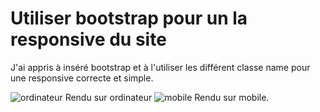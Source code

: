 # Utiliser bootstrap pour un la responsive du site

J'ai appris à inséré bootstrap et à l'utiliser les différent classe name pour une responsive correcte et simple.


![ordinateur](https://cdn.discordapp.com/attachments/978578935765930044/981493232330502165/unknown.png)
Rendu sur ordinateur
![mobile](https://cdn.discordapp.com/attachments/978578935765930044/981493523738161172/unknown.png)
Rendu sur mobile.
